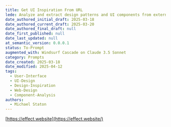 ```yaml
---
title: Get UI Inspiration From URL
lede: Analyze and extract design patterns and UI components from external websites for inspiration
date_authored_initial_draft: 2025-03-18
date_authored_current_draft: 2025-03-20
date_authored_final_draft: null
date_first_published: null
date_last_updated: null
at_semantic_version: 0.0.0.1
status: To-Prompt
augmented_with: Windsurf Cascade on Claude 3.5 Sonnet
category: Prompts
date_created: 2025-03-18
date_modified: 2025-04-12
tags:
  - User-Interface
  - UI-Design
  - Design-Inspiration
  - Web-Design
  - Component-Analysis
authors:
  - Michael Staton
---
```


[https://effect.website](https://effect.website/)